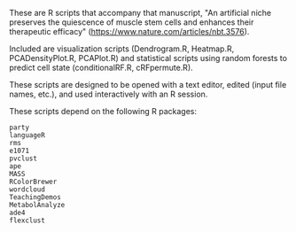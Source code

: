 These are R scripts that accompany that manuscript, "An artificial niche preserves the quiescence of muscle stem cells and enhances their therapeutic efficacy" (https://www.nature.com/articles/nbt.3576).


Included are visualization scripts (Dendrogram.R, Heatmap.R, PCADensityPlot.R, PCAPlot.R) and statistical scripts using random forests to predict cell state (conditionalRF.R, cRFpermute.R).


These scripts are designed to be opened with a text editor, edited (input file names, etc.), and used interactively with an R session.


These scripts depend on the following R packages:

	party
	languageR
	rms
	e1071
	pvclust
	ape
	MASS
	RColorBrewer
	wordcloud
	TeachingDemos
	MetabolAnalyze
	ade4
	flexclust
